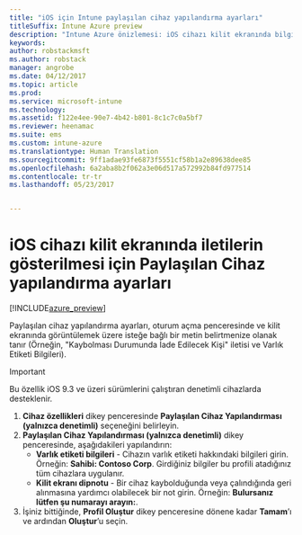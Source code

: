 ```yaml
---
title: "iOS için Intune paylaşılan cihaz yapılandırma ayarları"
titleSuffix: Intune Azure preview
description: "Intune Azure önizlemesi: iOS cihazı kilit ekranında bilgilerin görüntülenmesi için kullanabileceğiniz Intune ayarlarını öğrenin."
keywords: 
author: robstackmsft
ms.author: robstack
manager: angrobe
ms.date: 04/12/2017
ms.topic: article
ms.prod: 
ms.service: microsoft-intune
ms.technology: 
ms.assetid: f122e4ee-90e7-4b42-b801-8c1c7c0a5bf7
ms.reviewer: heenamac
ms.suite: ems
ms.custom: intune-azure
ms.translationtype: Human Translation
ms.sourcegitcommit: 9ff1adae93fe6873f5551cf58b1a2e89638dee85
ms.openlocfilehash: 6a2aba8b2f062a3e06d517a572992b84fd977514
ms.contentlocale: tr-tr
ms.lasthandoff: 05/23/2017


---
```


# <a name="shared-device-configuration-settings-to-display-messages-on-the-ios-device-lock-screen"></a>iOS cihazı kilit ekranında iletilerin gösterilmesi için Paylaşılan Cihaz yapılandırma ayarları

[!INCLUDE[azure_preview](./includes/azure_preview.md)]

Paylaşılan cihaz yapılandırma ayarları, oturum açma penceresinde ve kilit ekranında görüntülemek üzere isteğe bağlı bir metin belirtmenize olanak tanır (Örneğin, "Kaybolması Durumunda İade Edilecek Kişi" iletisi ve Varlık Etiketi Bilgileri). 

>[!IMPORTANT]
> Bu özellik iOS 9.3 ve üzeri sürümlerini çalıştıran denetimli cihazlarda desteklenir.

1. **Cihaz özellikleri** dikey penceresinde **Paylaşılan Cihaz Yapılandırması (yalnızca denetimli)** seçeneğini belirleyin.
2. **Paylaşılan Cihaz Yapılandırması (yalnızca denetimli)** dikey penceresinde, aşağıdakileri yapılandırın:
    - **Varlık etiketi bilgileri** - Cihazın varlık etiketi hakkındaki bilgileri girin. Örneğin: **Sahibi: Contoso Corp**. Girdiğiniz bilgiler bu profili atadığınız tüm cihazlara uygulanır.
    - **Kilit ekranı dipnotu** - Bir cihaz kaybolduğunda veya çalındığında geri alınmasına yardımcı olabilecek bir not girin. Örneğin: **Bulursanız lütfen şu numarayı arayın:**.
3. İşiniz bittiğinde, **Profil Oluştur** dikey penceresine dönene kadar **Tamam**’ı ve ardından **Oluştur**’u seçin. 

